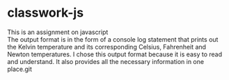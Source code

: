 # classwork-js
This is an assignment on javascript  
The output format is in the form of a console log statement that prints out the Kelvin temperature and its corresponding Celsius, Fahrenheit and Newton temperatures. I chose this output format because it is easy to read and understand. It also provides all the necessary information in one place.git 